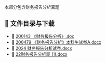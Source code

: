 本部分包含财务报告分析真题
## 📄 文件目录与下载

- 📄 [200143  《财务报告分析》.doc](200143%20%20%E3%80%8A%E8%B4%A2%E5%8A%A1%E6%8A%A5%E5%91%8A%E5%88%86%E6%9E%90%E3%80%8B.doc)
- 📄 [200479  《财务报告分析》本科生试卷A.docx](200479%20%20%E3%80%8A%E8%B4%A2%E5%8A%A1%E6%8A%A5%E5%91%8A%E5%88%86%E6%9E%90%E3%80%8B%E6%9C%AC%E7%A7%91%E7%94%9F%E8%AF%95%E5%8D%B7A.docx)
- 📄 [2024  财务报告分析试卷.docx](2024%20%20%E8%B4%A2%E5%8A%A1%E6%8A%A5%E5%91%8A%E5%88%86%E6%9E%90%E8%AF%95%E5%8D%B7.docx)
- 📄 [22财务报告分析题 (1).docx](22%E8%B4%A2%E5%8A%A1%E6%8A%A5%E5%91%8A%E5%88%86%E6%9E%90%E9%A2%98%20%281%29.docx)
